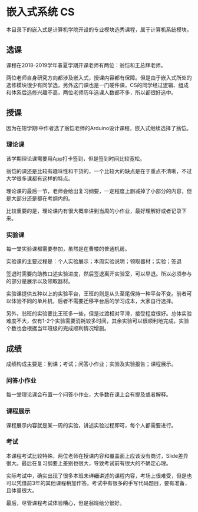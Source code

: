 # 嵌入式系统 CS

本目录下的嵌入式是计算机学院开设的专业模块选秀课程，属于计算机系统模块。

## 选课

课程在2018-2019学年春夏学期开课老师有两位：翁恺和王总辉老师。

两位老师自身研究方向都涉及嵌入式，授课内容都有保障。但是由于嵌入式所处的选修模块很少有同学选，另外这门课也是一门硬件课，CS的同学经过逻辑、组成和体系后选修兴趣不高，两位老师历年选课人数都不多，所以都很好选中。

## 授课

因为在短学期I中作者选了翁恺老师的Arduino设计课程，嵌入式继续选择了翁恺。

### 理论课

该学期理论课需要用App打卡签到，但是签到时间比较宽松。

翁恺的课还是比较有趣味性和干货的，一个比较大的缺点是在于重点不清晰，不过大学很多课都有这样的特点。

理论课的最后一节，老师会给出复习纲要，一定程度上删减掉了小部分的内容，但是大部分还是都在考纲内的。

比较重要的是，理论课内有很大概率讲到当周的小作业，最好理解好或者记录下来。

### 实验课

每一堂实验课都需要参加，虽然是在曹楼的普通机房。

实验课的主要过程是：个人实验展示；本周实验说明；领取器材；实验；签退

签退时需要向助教口述实验进度，然后签退离开实验室，可以早退。所以必须参与的部分是展示以及领取器材。

实验课提供五种以上的实验平台，王班的则是从头至尾保持一种平台不变。前者可以体验不同的单片机，后者不需要迁移平台后的学习成本，大家自行选择。

另外，翁班的实验要比王班多一些，但是过渡相对平滑，接受程度很好。总体实验难度不大，仅有1-2个实验需要消耗较多时间，其余实验可以很顺利地完成，实验个数也会根据当年班级的完成顺利情况增删。

## 成绩

成绩构成主要是：到课；考试；问答小作业；实验及实验报告；课程展示。

### 问答小作业

每一堂理论课会布置一个问答小作业，大多数在课上会有提及或者解释。

### 课程展示

课程展示内容就是某一周的实验，讲述实验过程即可，每个人都需要进行。

### 考试

本课程考试比较特殊，两位老师在授课内容和覆盖面上应该没有商讨，Slide差异很大。最后在复习纲要上差别也很大，导致考试前有很大的不确定心理。

实际考试中，确实出现了很多本班未~~详细~~讲述的课程内容，考场上很难受，但是也可以凭借前3年的其他课程稍加作答。考试中有很多的手写代码题目，要有准备，且体量很大。

最后，尽管课程考试体验糟心，但是翁班给分很好。